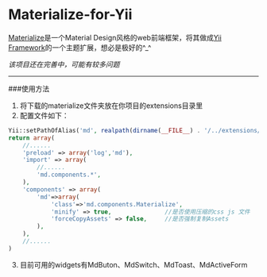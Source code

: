 # Materialize-for-Yii
[Materialize](http://materializecss.com/)是一个Material Design风格的web前端框架，将其做成[Yii Framework](http://www.yiiframework.com/)的一个主题扩展，想必是极好的^_^

*该项目还在完善中，可能有较多问题*
***

###使用方法
1. 将下载的materialize文件夹放在你项目的extensions目录里
2. 配置文件如下：
```php
Yii::setPathOfAlias('md', realpath(dirname(__FILE__) . '/../extensions/materialize'));
return array(
    //......
    'preload' => array('log','md'),
    'import' => array(
        //......
        'md.components.*',
    ),
    'components' => array(
        'md'=>array(
            'class'=>'md.components.Materialize',
            'minify' => true,               //是否使用压缩的css js 文件
            'forceCopyAssets' => false,     //是否强制复制Assets
        ),
    ),
    //......
)
```
3. 目前可用的widgets有MdButon、MdSwitch、MdToast、MdActiveForm